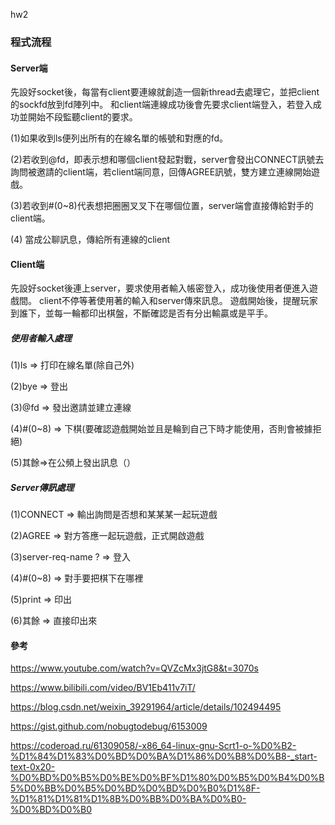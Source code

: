 hw2


### 程式流程
#### Server端
先設好socket後，每當有client要連線就創造一個新thread去處理它，並把client的sockfd放到fd陣列中。
和client端連線成功後會先要求client端登入，若登入成功並開始不段監聽client的要求。

(1)如果收到ls便列出所有的在線名單的帳號和對應的fd。

(2)若收到@fd，即表示想和哪個client發起對戰，server會發出CONNECT訊號去詢問被邀請的client端，若client端同意，回傳AGREE訊號，雙方建立連線開始遊戲。

(3)若收到#(0~8)代表想把圈圈叉叉下在哪個位置，server端會直接傳給對手的client端。

(4) 當成公聊訊息，傳給所有連線的client

#### Client端
先設好socket後連上server，要求使用者輸入帳密登入，成功後使用者便進入遊戲間。
client不停等著使用著的輸入和server傳來訊息。
遊戲開始後，提醒玩家到誰下，並每一輪都印出棋盤，不斷確認是否有分出輸贏或是平手。
##### 使用者輸入處理
(1)ls => 打印在線名單(除自己外)

(2)bye => 登出

(3)@fd => 發出邀請並建立連線

(4)#(0~8) => 下棋(要確認遊戲開始並且是輪到自己下時才能使用，否則會被據拒絕)

(5)其餘=>在公頻上發出訊息（）


##### Server傳訊處理
(1)CONNECT => 輸出詢問是否想和某某某一起玩遊戲

(2)AGREE => 對方答應一起玩遊戲，正式開啟遊戲

(3)server-req-name ? => 登入

(4)#(0~8) => 對手要把棋下在哪裡

(5)print => 印出

(6)其餘 => 直接印出來

#### 參考

https://www.youtube.com/watch?v=QVZcMx3jtG8&t=3070s

https://www.bilibili.com/video/BV1Eb411v7iT/

https://blog.csdn.net/weixin_39291964/article/details/102494495

https://gist.github.com/nobugtodebug/6153009

https://coderoad.ru/61309058/-x86_64-linux-gnu-Scrt1-o-%D0%B2-%D1%84%D1%83%D0%BD%D0%BA%D1%86%D0%B8%D0%B8-_start-text-0x20-%D0%BD%D0%B5%D0%BE%D0%BF%D1%80%D0%B5%D0%B4%D0%B5%D0%BB%D0%B5%D0%BD%D0%BD%D0%B0%D1%8F-%D1%81%D1%81%D1%8B%D0%BB%D0%BA%D0%B0-%D0%BD%D0%B0
